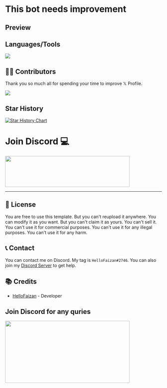# This bot needs improvement

## Preview



## Languages/Tools

<a href="https://discord.gg/vUHMxPvege">
    <img src="https://skillicons.dev/icons?i=js,mongodb" />
  </a>

## 💪🏽 Contributors

Thank you so much all for spending your time to improve 𝕏 Profile.

<a href="https://github.com/hellofaizan/yearprogress/graphs/contributors">
  <img src="https://contrib.rocks/image?repo=hellofaizan/yearprogress" />
</a>

## Star History

<a href="https://star-history.com/#hellofaizan/yearprogress&Date">
  <picture>
    <source media="(prefers-color-scheme: dark)" srcset="https://api.star-history.com/svg?repos=hellofaizan/yearprogress&type=Date&theme=dark" />
    <source media="(prefers-color-scheme: light)" srcset="https://api.star-history.com/svg?repos=hellofaizan/yearprogress&type=Date" />
    <img alt="Star History Chart" src="https://api.star-history.com/svg?repos=hellofaizan/yearprogress&type=Date" />
  </picture>
</a>


# Join Discord 💻

<a href="https://discord.gg/vUHMxPvege">
     <img src="https://invidget.switchblade.xyz/vUHMxPvege" width="400" height="100" />
</a>
<hr/>

## 📜 License

You are free to use this template. But you can't reupload it anywhere. You can modify it as you want. But you can't claim it as yours. You can't sell it. You can't use it for commercial purposes. You can't use it for any illegal purposes. You can't use it for any harm.

## 📞 Contact

You can contact me on Discord. My tag is `HelloFaizan#2746`. You can also join my [Discord Server](https://discord.gg/invite/rraBbMQraQ) to get help.

## 📚 Credits

- [HelloFaizan](https://hellofaizan.me/) - Developer

## Join Discord for any quries

<a href="https://discord.com/users/890232380265222215">
     <img src="https://lanyard.cnrad.dev/api/890232380265222215?idleMessage=Just%20Chillin..." width="400" height="200" />
</a>
